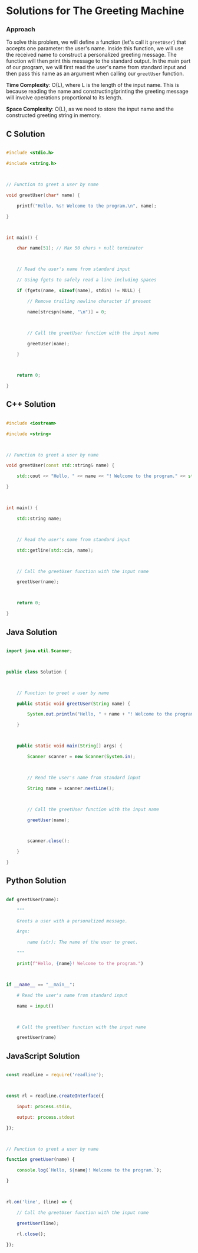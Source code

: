 # Solutions for The Greeting Machine

### Approach
To solve this problem, we will define a function (let's call it `greetUser`) that accepts one parameter: the user's name. Inside this function, we will use the received name to construct a personalized greeting message. The function will then print this message to the standard output. In the main part of our program, we will first read the user's name from standard input and then pass this name as an argument when calling our `greetUser` function.

**Time Complexity**: O(L), where L is the length of the input name. This is because reading the name and constructing/printing the greeting message will involve operations proportional to its length.
**Space Complexity**: O(L), as we need to store the input name and the constructed greeting string in memory.

## C Solution
```c
#include <stdio.h>
#include <string.h>

// Function to greet a user by name
void greetUser(char* name) {
    printf("Hello, %s! Welcome to the program.\n", name);
}

int main() {
    char name[51]; // Max 50 chars + null terminator

    // Read the user's name from standard input
    // Using fgets to safely read a line including spaces
    if (fgets(name, sizeof(name), stdin) != NULL) {
        // Remove trailing newline character if present
        name[strcspn(name, "\n")] = 0;

        // Call the greetUser function with the input name
        greetUser(name);
    }

    return 0;
}
```

## C++ Solution
```cpp
#include <iostream>
#include <string>

// Function to greet a user by name
void greetUser(const std::string& name) {
    std::cout << "Hello, " << name << "! Welcome to the program." << std::endl;
}

int main() {
    std::string name;

    // Read the user's name from standard input
    std::getline(std::cin, name);

    // Call the greetUser function with the input name
    greetUser(name);

    return 0;
}
```

## Java Solution
```java
import java.util.Scanner;

public class Solution {

    // Function to greet a user by name
    public static void greetUser(String name) {
        System.out.println("Hello, " + name + "! Welcome to the program.");
    }

    public static void main(String[] args) {
        Scanner scanner = new Scanner(System.in);

        // Read the user's name from standard input
        String name = scanner.nextLine();

        // Call the greetUser function with the input name
        greetUser(name);

        scanner.close();
    }
}
```

## Python Solution
```python
def greetUser(name):
    """
    Greets a user with a personalized message.
    Args:
        name (str): The name of the user to greet.
    """
    print(f"Hello, {name}! Welcome to the program.")

if __name__ == "__main__":
    # Read the user's name from standard input
    name = input()

    # Call the greetUser function with the input name
    greetUser(name)
```

## JavaScript Solution
```javascript
const readline = require('readline');

const rl = readline.createInterface({
    input: process.stdin,
    output: process.stdout
});

// Function to greet a user by name
function greetUser(name) {
    console.log(`Hello, ${name}! Welcome to the program.`);
}

rl.on('line', (line) => {
    // Call the greetUser function with the input name
    greetUser(line);
    rl.close();
});
```